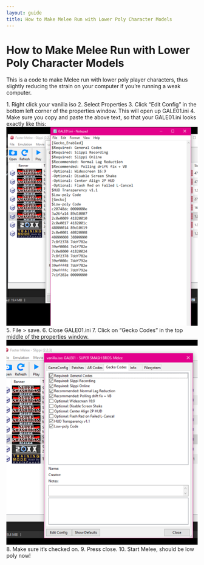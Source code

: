 ```yaml
---
layout: guide
title: How to Make Melee Run with Lower Poly Character Models
---
```


# How to Make Melee Run with Lower Poly Character Models

This is a code to make Melee run with lower poly player characters, thus slightly reducing the strain on your computer if you’re running a weak computer.

1\. Right click your vanilla iso
2\. Select Properties
3\. Click “Edit Config” in the bottom left corner of the properties window. This will open up GALE01.ini
4\. Make sure you copy and paste the above text, so that your GALE01.ini looks exactly like this:
![codes in the GALE01.ini file](/images/guides/perf-2.png)
5\. File > save.
6\. Close GALE01.ini
7\. Click on “Gecko Codes” in the top middle of the properties window.
![Gecko Codes tab](/images/guides/perf-3.png)
8\. Make sure it’s checked on.
9\. Press close.
10\. Start Melee, should be low poly now!
